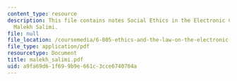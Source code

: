 ```yaml
---
content_type: resource
description: This file contains notes Social Ethics in the Electronic Community by
  Malekh Salimi.
file: null
file_location: /coursemedia/6-805-ethics-and-the-law-on-the-electronic-frontier-fall-2005/a9fa69d61f699b9e661c3cce6740704a_malekh_salimi.pdf
file_type: application/pdf
resourcetype: Document
title: malekh_salimi.pdf
uid: a9fa69d6-1f69-9b9e-661c-3cce6740704a
---
```

